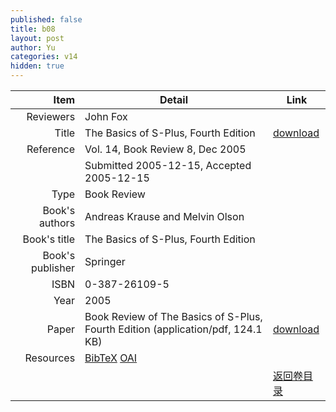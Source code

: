 ```yaml
---
published: false
title: b08
layout: post
author: Yu
categories: v14
hidden: true
---
```


| Item | Detail | Link |
|---:|---|---|
| Reviewers | John Fox| |
| Title |The Basics of S-Plus, Fourth Edition | [download](http://www.jstatsoft.org/v14/b08/paper) |
| Reference |Vol. 14, Book Review 8, Dec 2005 | |
| | Submitted 2005-12-15, Accepted 2005-12-15| | 
| Type | Book Review| |
| Book's authors | Andreas Krause and Melvin Olson| |
| Book's title | The Basics of S-Plus, Fourth Edition| |
| Book's publisher | Springer| |
| ISBN | 0-387-26109-5| |
| Year | 2005| |
| Paper | Book Review of The Basics of S-Plus, Fourth Edition  (application/pdf, 124.1 KB)| [download](http://www.jstatsoft.org/v14/b08/paper) |
| Resources | [BibTeX](http://www.jstatsoft.org/v14/b08/bibtex) [OAI](http://www.jstatsoft.org/oai?verb=GetRecord&identifier=oai.jstatsoft/v14/b08&prefix=oai_dc)| |
| |  | [返回卷目录]({{site.baseurl}}/volume/v14.html) |